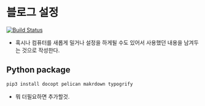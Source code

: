 # 블로그 설정

[![Build Status](https://thomaskangsj.visualstudio.com/ujuc.github.io/_apis/build/status/Build%20blog?branchName=develop)](https://thomaskangsj.visualstudio.com/ujuc.github.io/_build/latest?definitionId=3&branchName=develop)

* 혹시나 컴퓨터를 새롭게 밀거나 설정을 하게될 수도 있어서 사용했던 내용을
  남겨두는 것으로 작성한다.

## Python package

```bash
pip3 install docopt pelican makrdown typogrify
```

* 뭐 더필요하면 추가할것.
